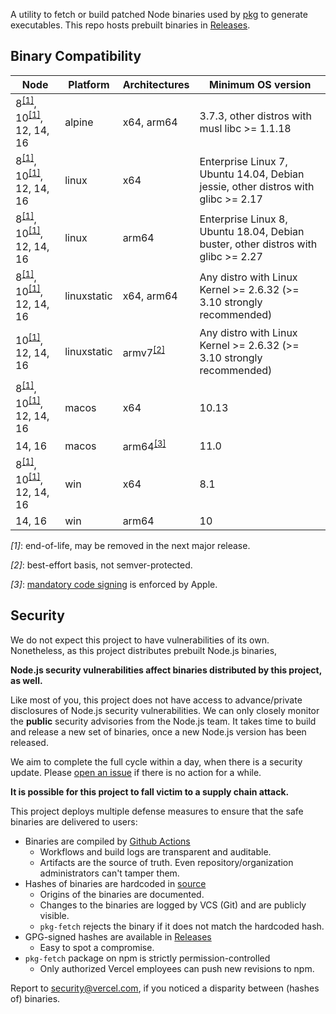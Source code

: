 A utility to fetch or build patched Node binaries used by [pkg](https://github.com/vercel/pkg) to generate executables. This repo hosts prebuilt binaries in [Releases](https://github.com/vercel/pkg-fetch/releases).

## Binary Compatibility

| Node                                                          | Platform    | Architectures               | Minimum OS version                                                                |
| ------------------------------------------------------------- | ----------- | --------------------------- | --------------------------------------------------------------------------------- |
| 8<sup>[[1]](#fn1)</sup>, 10<sup>[[1]](#fn1)</sup>, 12, 14, 16 | alpine      | x64, arm64                  | 3.7.3, other distros with musl libc >= 1.1.18                                     |
| 8<sup>[[1]](#fn1)</sup>, 10<sup>[[1]](#fn1)</sup>, 12, 14, 16 | linux       | x64                         | Enterprise Linux 7, Ubuntu 14.04, Debian jessie, other distros with glibc >= 2.17 |
| 8<sup>[[1]](#fn1)</sup>, 10<sup>[[1]](#fn1)</sup>, 12, 14, 16 | linux       | arm64                       | Enterprise Linux 8, Ubuntu 18.04, Debian buster, other distros with glibc >= 2.27 |
| 8<sup>[[1]](#fn1)</sup>, 10<sup>[[1]](#fn1)</sup>, 12, 14, 16 | linuxstatic | x64, arm64                  | Any distro with Linux Kernel >= 2.6.32 (>= 3.10 strongly recommended)             |
| 10<sup>[[1]](#fn1)</sup>, 12, 14, 16                          | linuxstatic | armv7<sup>[[2]](#fn2)</sup> | Any distro with Linux Kernel >= 2.6.32 (>= 3.10 strongly recommended)             |
| 8<sup>[[1]](#fn1)</sup>, 10<sup>[[1]](#fn1)</sup>, 12, 14, 16 | macos       | x64                         | 10.13                                                                             |
| 14, 16                                                        | macos       | arm64<sup>[[3]](#fn3)</sup> | 11.0                                                                              |
| 8<sup>[[1]](#fn1)</sup>, 10<sup>[[1]](#fn1)</sup>, 12, 14, 16 | win         | x64                         | 8.1                                                                               |
| 14, 16                                                        | win         | arm64                       | 10                                                                                |

<em id="fn1">[1]</em>: end-of-life, may be removed in the next major release.

<em id="fn2">[2]</em>: best-effort basis, not semver-protected.

<em id="fn3">[3]</em>: [mandatory code signing](https://developer.apple.com/documentation/macos-release-notes/macos-big-sur-11_0_1-universal-apps-release-notes) is enforced by Apple.

## Security

We do not expect this project to have vulnerabilities of its own. Nonetheless, as this project distributes prebuilt Node.js binaries,

**Node.js security vulnerabilities affect binaries distributed by this project, as well.**

Like most of you, this project does not have access to advance/private disclosures of Node.js security vulnerabilities. We can only closely monitor the **public** security advisories from the Node.js team. It takes time to build and release a new set of binaries, once a new Node.js version has been released.

We aim to complete the full cycle within a day, when there is a security update. Please [open an issue](https://github.com/vercel/pkg-fetch/issues/new) if there is no action for a while.

**It is possible for this project to fall victim to a supply chain attack.**

This project deploys multiple defense measures to ensure that the safe binaries are delivered to users:

- Binaries are compiled by [Github Actions](https://github.com/vercel/pkg-fetch/actions)
  - Workflows and build logs are transparent and auditable.
  - Artifacts are the source of truth. Even repository/organization administrators can't tamper them.
- Hashes of binaries are hardcoded in [source](https://github.com/vercel/pkg-fetch/blob/HEAD/lib/expected.ts)
  - Origins of the binaries are documented.
  - Changes to the binaries are logged by VCS (Git) and are publicly visible.
  - `pkg-fetch` rejects the binary if it does not match the hardcoded hash.
- GPG-signed hashes are available in [Releases](https://github.com/vercel/pkg-fetch/releases)
  - Easy to spot a compromise.
- `pkg-fetch` package on npm is strictly permission-controlled
  - Only authorized Vercel employees can push new revisions to npm.

Report to [security@vercel.com](mailto:security@vercel.com), if you noticed a disparity between (hashes of) binaries.
